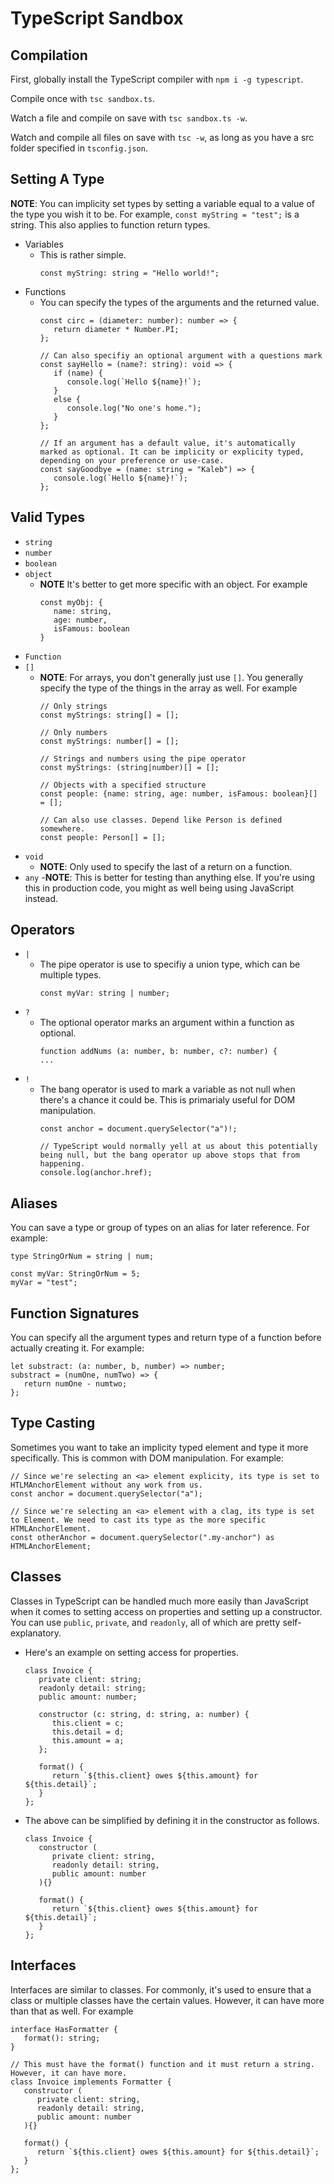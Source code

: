 # TypeScript Sandbox

## Compilation
First, globally install the TypeScript compiler with ``npm i -g typescript``.

Compile once with ``tsc sandbox.ts``.

Watch a file and compile on save with ``tsc sandbox.ts -w``.

Watch and compile all files on save with ``tsc -w``, as long as you have a src folder specified in ``tsconfig.json``.

## Setting A Type
**NOTE**: You can implicity set types by setting a variable equal to a value of the type you wish it to be. For example, ``const myString = "test";`` is a string. This also applies to function return types.
- Variables
   - This is rather simple.
      ```
      const myString: string = "Hello world!";
      ```
- Functions
   - You can specify the types of the arguments and the returned value.
      ```
      const circ = (diameter: number): number => {
         return diameter * Number.PI;
      };

      // Can also specifiy an optional argument with a questions mark
      const sayHello = (name?: string): void => {
         if (name) {
            console.log(`Hello ${name}!`);
         }
         else {
            console.log("No one's home.");
         }
      };

      // If an argument has a default value, it's automatically marked as optional. It can be implicity or explicity typed, depending on your preference or use-case.
      const sayGoodbye = (name: string = "Kaleb") => {
         console.log(`Hello ${name}!`);
      };
      ```

## Valid Types
- ``string``
- ``number``
- ``boolean``
- ``object`` 
   - **NOTE** It's better to get more specific with an object. For example
      ```
      const myObj: {
         name: string,
         age: number,
         isFamous: boolean
      }
      ```
- ``Function``
- ``[]``
   - **NOTE**: For arrays, you don't generally just use ``[]``. You generally specify the type of the things in the array as well. For example
      ```
      // Only strings
      const myStrings: string[] = [];
      
      // Only numbers
      const myStrings: number[] = [];
      
      // Strings and numbers using the pipe operator
      const myStrings: (string|number)[] = [];

      // Objects with a specified structure
      const people: {name: string, age: number, isFamous: boolean}[] = [];
      
      // Can also use classes. Depend like Person is defined somewhere.
      const people: Person[] = [];
      ```
- ``void``
   - **NOTE**: Only used to specify the last of a return on a function.
- ``any``
   -**NOTE**: This is better for testing than anything else. If you're using this in production code, you might as well being using JavaScript instead.

## Operators
- ``|`` 
   - The pipe operator is use to specifiy a union type, which can be multiple types.
      ```
      const myVar: string | number;
      ```
- ``?``
   - The optional operator marks an argument within a function as optional.
      ```
      function addNums (a: number, b: number, c?: number) {
      ...
      ```
- ``!``
   - The bang operator is used to mark a variable as not null when there's a chance it could be. This is primarialy useful for DOM manipulation.
      ```
      const anchor = document.querySelector("a")!;

      // TypeScript would normally yell at us about this potentially being null, but the bang operator up above stops that from happening.
      console.log(anchor.href);
      ```

## Aliases
You can save a type or group of types on an alias for later reference. For example:
   ```
   type StringOrNum = string | num;

   const myVar: StringOrNum = 5;
   myVar = "test";
   ```

## Function Signatures
You can specify all the argument types and return type of a function before actually creating it. For example:
   ```
   let substract: (a: number, b, number) => number;
   substract = (numOne, numTwo) => {
      return numOne - numtwo;
   };
   ```

## Type Casting
Sometimes you want to take an implicity typed element and type it more specifically. This is common with DOM manipulation. For example:
   ```
   // Since we're selecting an <a> element explicity, its type is set to HTLMAnchorElement without any work from us.
   const anchor = document.querySelector("a");

   // Since we're selecting an <a> element with a clag, its type is set to Element. We need to cast its type as the more specific HTMLAnchorElement.
   const otherAnchor = document.querySelector(".my-anchor") as HTMLAnchorElement;
   ```

## Classes
Classes in TypeScript can be handled much more easily than JavaScript when it comes to setting access on properties and setting up a constructor. You can use ``public``, ``private``, and ``readonly``, all of which are pretty self-explanatory.
   - Here's an example on setting access for properties.
      ```
      class Invoice {
         private client: string;
         readonly detail: string;
         public amount: number;

         constructor (c: string, d: string, a: number) {
            this.client = c;
            this.detail = d;
            this.amount = a;
         };

         format() {
            return `${this.client} owes ${this.amount} for ${this.detail}`;
         }
      };
      ```
   - The above can be simplified by defining it in the constructor as follows.
      ```
      class Invoice {
         constructor (
            private client: string,
            readonly detail: string,
            public amount: number
         ){}

         format() {
            return `${this.client} owes ${this.amount} for ${this.detail}`;
         }
      };
      ```

## Interfaces
Interfaces are similar to classes. For commonly, it's used to ensure that a class or multiple classes have the certain values. However, it can have more than that as well. For example
   ```
   interface HasFormatter {
      format(): string;
   }

   // This must have the format() function and it must return a string. However, it can have more.
   class Invoice implements Formatter {
      constructor (
         private client: string,
         readonly detail: string,
         public amount: number
      ){}

      format() {
         return `${this.client} owes ${this.amount} for ${this.detail}`;
      }
   };
   ```